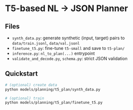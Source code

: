 # T5-based NL → JSON Planner

## Files
- `synth_data.py`: generate synthetic (input, target) pairs to `data/train.jsonl`, `data/val.jsonl`
- `finetune_t5.py`: fine-tune `t5-small` and save to `t5-plan/`
- `inference.py`: `nl_to_plan(...)` entrypoint
- `validate_and_decode.py`, `schema.py`: strict JSON validation

## Quickstart
```bash
# (optional) create data
python models/planning/t5_plan/synth_data.py

# (optional) train
python models/planning/t5_plan/finetune_t5.py
